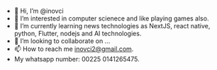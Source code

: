 - 👋 Hi, I’m @inovci
- 👀 I’m interested in computer scienece and like playing games also.
- 🌱 I’m currently learning news technologies as NextJS, react native, python, Flutter, nodejs and AI technologies.
- 💞️ I’m looking to collaborate on ...
- 📫 How to reach me inovci2@gmail.com.
- My whatsapp number: 00225 0141265475.

<!---
inovci/inovci is a ✨ special ✨ repository because its `README.md` (this file) appears on your GitHub profile.
You can click the Preview link to take a look at your changes.
--->
